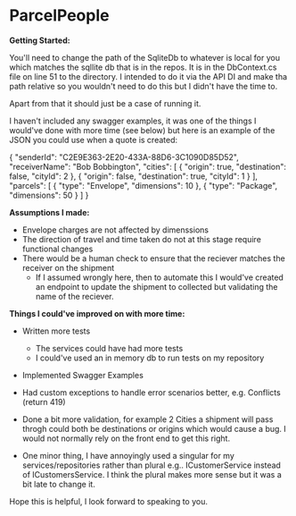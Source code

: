 # ParcelPeople

**Getting Started:**

You'll need to change the path of the SqliteDb to whatever is local for you which matches the sqllite db that is in the repos. It is in the DbContext.cs file on line 51 to the directory. I intended to do it via the API DI and make tha path relative so you wouldn't need to do this but I didn't have the time to.

Apart from that it should just be a case of running it.

I haven't included any swagger examples, it was one of the things I would've done with more time (see below) but here is an example of the JSON you could use when a quote is created:

{
  "senderId": "C2E9E363-2E20-433A-88D6-3C1090D85D52",
  "receiverName": "Bob Bobbington",
  "cities": [
    {
      "origin": true,
      "destination": false,
      "cityId": 2
    },
    {
      "origin": false,
      "destination": true,
      "cityId": 1
    }
  ],
  "parcels": [
    {
      "type": "Envelope",
      "dimensions": 10
    },
	  {
      "type": "Package",
      "dimensions": 50
    }
  ]
}

**Assumptions I made:**

- Envelope charges are not affected by dimenssions
- The direction of travel and time taken do not at this stage require functional changes
- There would be a human check to ensure that the reciever matches the receiver on the shipment
   -  If I assumed wrongly here, then to automate this I would've created an endpoint to update the shipment to collected but validating the name of the reciever.  

**Things I could've improved on with more time:**

- Written more tests
  - The services could have had more tests
  - I could've used an in memory db to run tests on my repository
 
- Implemented Swagger Examples

- Had custom exceptions to handle error scenarios better, e.g. Conflicts (return 419) 

- Done a bit more validation, for example 2 Cities a shipment will pass throgh could both be destinations or origins which would cause a bug. I would not normally rely on the front end to get this right.
- One minor thing, I have annoyingly used a singular for my services/repositories rather than plural e.g.. ICustomerService instead of ICustomersService. I think the plural makes more sense but it was a bit late to change it.


Hope this is helpful, I look forward to speaking to you.
